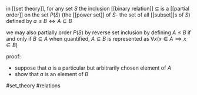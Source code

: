 in [[set theory]], for any set $S$ the inclusion [[binary relation]] $\subseteq$ is a [[partial order]] on the set $P(S)$ (the [[power set]] of  $S$- the set of all [[subset]]s of $S$) defined by $a\leq B \iff A\subseteq B$

we may also partially order $P(S)$ by reverse set inclusion by defining $A\leq B$ if and only if $B\subseteq A$
when quantified, $A\subseteq B$ is represented as $\forall x (x\in A \implies x\in B)$

proof:
- suppose that $a$ is a particular but arbitrarily chosen element of $A$
- show that $a$ is an element of $B$

#set_theory
#relations 